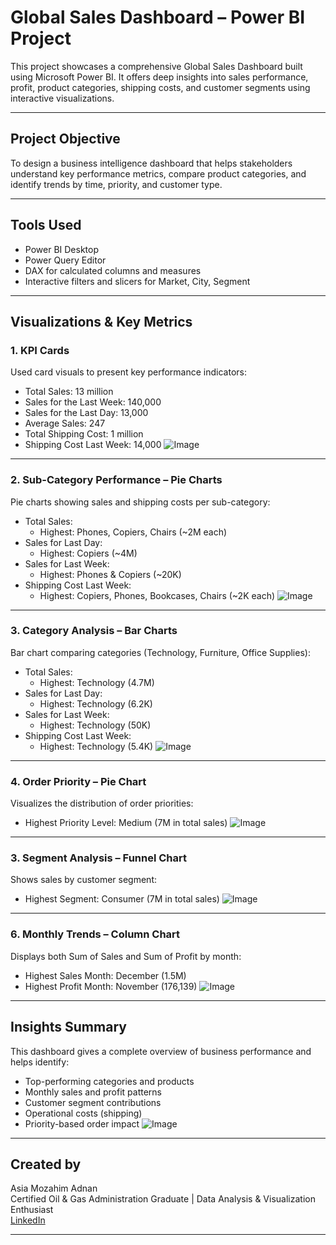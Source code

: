 # Global Sales Dashboard – Power BI Project

This project showcases a comprehensive Global Sales Dashboard built using Microsoft Power BI. It offers deep insights into sales performance, profit, product categories, shipping costs, and customer segments using interactive visualizations.

---

##  Project Objective

To design a business intelligence dashboard that helps stakeholders understand key performance metrics, compare product categories, and identify trends by time, priority, and customer type.

---
## Tools Used

- Power BI Desktop
- Power Query Editor
- DAX for calculated columns and measures
- Interactive filters and slicers for Market, City, Segment
---

## Visualizations & Key Metrics

### 1. KPI Cards
Used card visuals to present key performance indicators:
- Total Sales: 13 million
- Sales for the Last Week: 140,000
- Sales for the Last Day: 13,000
- Average Sales: 247
- Total Shipping Cost: 1 million
- Shipping Cost Last Week: 14,000
![Image](https://github.com/user-attachments/assets/2a915a17-a9ff-4a0e-99bf-36549c42b6fe)

---

### 2. Sub-Category Performance – Pie Charts
Pie charts showing sales and shipping costs per sub-category:
- Total Sales:
  - Highest: Phones, Copiers, Chairs (~2M each)
- Sales for Last Day:
  - Highest: Copiers (~4M)
- Sales for Last Week:
  - Highest: Phones & Copiers (~20K)
- Shipping Cost Last Week:
  - Highest: Copiers, Phones, Bookcases, Chairs (~2K each)
![Image](https://github.com/user-attachments/assets/75edab77-3a19-451d-8792-37759abb21c6)
---

### 3. Category Analysis – Bar Charts
Bar chart comparing categories (Technology, Furniture, Office Supplies):
- Total Sales:
  - Highest: Technology (4.7M)
- Sales for Last Day:
  - Highest: Technology (6.2K)
- Sales for Last Week:
  - Highest: Technology (50K)
- Shipping Cost Last Week:
  - Highest: Technology (5.4K)
![Image](https://github.com/user-attachments/assets/78a9014b-8456-48d2-a838-d3a9cd46b922)
---

### 4. Order Priority – Pie Chart
Visualizes the distribution of order priorities:
- Highest Priority Level: Medium (7M in total sales)
![Image](https://github.com/user-attachments/assets/a8fb6a13-44fc-4592-8d14-b4c1923570b0)
---

### 3. Segment Analysis – Funnel Chart
Shows sales by customer segment:
- Highest Segment: Consumer (7M in total sales)
![Image](https://github.com/user-attachments/assets/7d8b1197-fe79-448a-b14d-a6f98be78175)

---

### 6. Monthly Trends – Column Chart
Displays both Sum of Sales and Sum of Profit by month:
- Highest Sales Month: December (1.5M)
- Highest Profit Month: November (176,139)
![Image](https://github.com/user-attachments/assets/3aa3f2ff-7513-46e4-a018-4a4ecb7d03b7)

---

## Insights Summary

This dashboard gives a complete overview of business performance and helps identify:
- Top-performing categories and products
- Monthly sales and profit patterns
- Customer segment contributions
- Operational costs (shipping)
- Priority-based order impact
![Image](https://github.com/user-attachments/assets/cd6aef54-e797-46a8-9438-ae88d4388765)
---

## Created by
Asia Mozahim Adnan  
Certified Oil & Gas Administration Graduate | Data Analysis & Visualization Enthusiast  
[LinkedIn](https://www.linkedin.com) 

---
